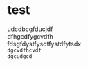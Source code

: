 # test
udcdbcgfducjdf  
dfhgcdfygcvdfh  <br/>fdsgfdystfysdtfystdfytsdx <br/>
```dgcvdfhcvdf  ``` <br/>
```dgcudgcd  ```

